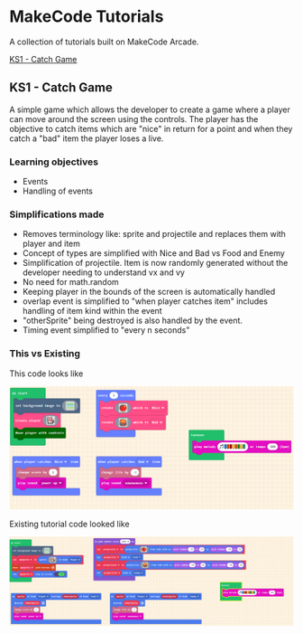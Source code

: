 # MakeCode Tutorials

A collection of tutorials built on MakeCode Arcade.

[KS1 - Catch Game](https://arcade.makecode.com/#tutorial:https://github.com/jimpaine/makecode-arcade-tutorials/ks1-catch-game)


## KS1 - Catch Game

A simple game which allows the developer to create a game where a player can move around the screen using the controls. The player has the objective to catch items which are "nice" in return for a point and when they catch a "bad" item the player loses a live.

### Learning objectives

- Events
- Handling of events

### Simplifications made

- Removes terminology like: sprite and projectile and replaces them with player and item
- Concept of types are simplified with Nice and Bad vs Food and Enemy
- Simplification of projectile. Item is now randomly generated without the developer needing to understand vx and vy
- No need for math.random
- Keeping player in the bounds of the screen is automatically handled
- overlap event is simplified to "when player catches item" includes handling of item kind within the event
- "otherSprite" being destroyed is also handled by the event.
- Timing event simplified to "every n seconds"

### This vs Existing

This code looks like

![ks1 catch game](docs/images/ks1-catch-game.png)

Existing tutorial code looked like

![original catch game](docs/images/original-catch-game.png)